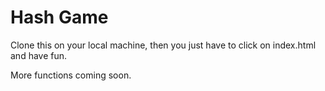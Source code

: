 # Hash Game

Clone this on your local machine, then you just have to click on index.html and have fun.

More functions coming soon.
